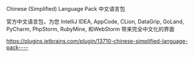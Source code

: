 Chinese (Simplified) Language Pack  中文语言包



官方中文语言包，为您 IntelliJ IDEA, AppCode, CLion, DataGrip, GoLand, PyCharm, PhpStorm, RubyMine, 和WebStorm 带来完全中文化的界面



https://plugins.jetbrains.com/plugin/13710-chinese-simplified-language-pack----





























































